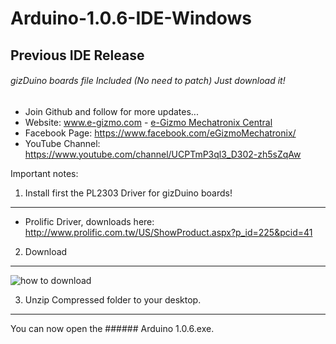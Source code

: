 # Arduino-1.0.6-IDE-Windows
## Previous IDE Release
###### gizDuino boards file Included (No need to patch) Just download it!
- Join Github and follow for more updates...
- Website: www.e-gizmo.com - [e-Gizmo Mechatronix Central](www.e-gizmo.com)
- Facebook Page: https://www.facebook.com/eGizmoMechatronix/
- YouTube Channel: https://www.youtube.com/channel/UCPTmP3ql3_D302-zh5sZqAw


Important notes:

1. Install first the PL2303 Driver for gizDuino boards!
 -----
 - Prolific Driver, downloads here: <http://www.prolific.com.tw/US/ShowProduct.aspx?p_id=225&pcid=41>
 
2. Download
 -------
 ![how to download](http://i.makeagif.com/media/6-21-2016/_xYx6X.gif)
 
3. Unzip Compressed folder to your desktop.
  -----
  You can now open the ###### Arduino 1.0.6.exe.
